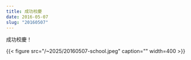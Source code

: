 ```yaml
---
title: 成功校慶
date: 2016-05-07
slug: "20160507"
---
```


成功校慶！

{{< figure src="/~2025/20160507-school.jpeg" caption="" width=400 >}}
